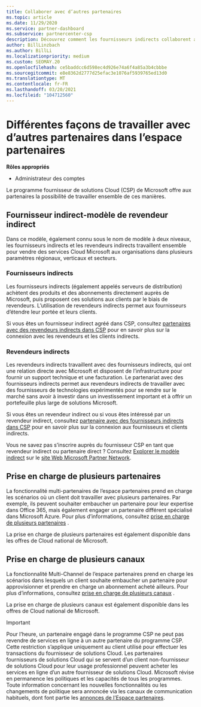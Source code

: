 ```yaml
---
title: Collaborer avec d’autres partenaires
ms.topic: article
ms.date: 11/29/2020
ms.service: partner-dashboard
ms.subservice: partnercenter-csp
description: Découvrez comment les fournisseurs indirects collaborent avec des revendeurs indirects dans le programme fournisseur de solutions Cloud (CSP) et déterminez le rôle qui vous convient.
author: BillLinzbach
ms.author: BillLi
ms.localizationpriority: medium
ms.custom: SEOMAY.20
ms.openlocfilehash: ce5baddcc6d598ec4d926e74a6f4a85a3b4cbbbe
ms.sourcegitcommit: e8e8362d2777d25efac3e1076af5939765ed13d0
ms.translationtype: MT
ms.contentlocale: fr-FR
ms.lasthandoff: 03/20/2021
ms.locfileid: "104712560"
---
```

# <a name="different-ways-you-can-work-with-other-partners-in-partner-center"></a>Différentes façons de travailler avec d’autres partenaires dans l’espace partenaires

**Rôles appropriés**

- Administrateur des comptes

Le programme fournisseur de solutions Cloud (CSP) de Microsoft offre aux partenaires la possibilité de travailler ensemble de ces manières.

## <a name="indirect-provider-indirect-reseller-model"></a>Fournisseur indirect-modèle de revendeur indirect

Dans ce modèle, également connu sous le nom de modèle à deux niveaux, les fournisseurs indirects et les revendeurs indirects travaillent ensemble pour vendre des services Cloud Microsoft aux organisations dans plusieurs paramètres régionaux, verticaux et secteurs.

### <a name="indirect-providers"></a>Fournisseurs indirects

Les fournisseurs indirects (également appelés serveurs de distribution) achètent des produits et des abonnements directement auprès de Microsoft, puis proposent ces solutions aux clients par le biais de revendeurs. L’utilisation de revendeurs indirects permet aux fournisseurs d’étendre leur portée et leurs clients.

Si vous êtes un fournisseur indirect agréé dans CSP, consultez [partenaires avec des revendeurs indirects dans CSP](indirect-provider-tasks-in-partner-center.md) pour en savoir plus sur la connexion avec les revendeurs et les clients indirects.

### <a name="indirect-resellers"></a>Revendeurs indirects

Les revendeurs indirects travaillent avec des fournisseurs indirects, qui ont une relation directe avec Microsoft et disposent de l’infrastructure pour fournir un support technique et une facturation. Le partenariat avec des fournisseurs indirects permet aux revendeurs indirects de travailler avec des fournisseurs de technologies expérimentés pour se rendre sur le marché sans avoir à investir dans un investissement important et à offrir un portefeuille plus large de solutions Microsoft.

Si vous êtes un revendeur indirect ou si vous êtes intéressé par un revendeur indirect, consultez [partenaire avec des fournisseurs indirects dans CSP](indirect-reseller-tasks-in-partner-center.md) pour en savoir plus sur la connexion aux fournisseurs et clients indirects.

Vous ne savez pas s’inscrire auprès du fournisseur CSP en tant que revendeur indirect ou partenaire direct ? Consultez [Explorer le modèle indirect](https://partner.microsoft.com/cloud-solution-provider/indirect) sur le [site Web Microsoft Partner Network](https://partner.microsoft.com).

## <a name="multi-partner-support"></a>Prise en charge de plusieurs partenaires

La fonctionnalité multi-partenaires de l’espace partenaires prend en charge les scénarios où un client doit travailler avec plusieurs partenaires. Par exemple, ils peuvent souhaiter embaucher un partenaire pour leur expertise dans Office 365, mais également engager un partenaire différent spécialisé dans Microsoft Azure. Pour plus d’informations, consultez [prise en charge de plusieurs partenaires](multipartner.md) .

La prise en charge de plusieurs partenaires est également disponible dans les offres de Cloud national de Microsoft.

## <a name="multi-channel-support"></a>Prise en charge de plusieurs canaux

La fonctionnalité Multi-Channel de l’espace partenaires prend en charge les scénarios dans lesquels un client souhaite embaucher un partenaire pour approvisionner et prendre en charge un abonnement acheté ailleurs. Pour plus d’informations, consultez [prise en charge de plusieurs canaux](multichannel.md) .

La prise en charge de plusieurs canaux est également disponible dans les offres de Cloud national de Microsoft.

> [!IMPORTANT]  
> Pour l’heure, un partenaire engagé dans le programme CSP ne peut pas revendre de services en ligne à un autre partenaire du programme CSP. Cette restriction s’applique uniquement au client utilisé pour effectuer les transactions du fournisseur de solutions Cloud. Les partenaires fournisseurs de solutions Cloud qui se servent d’un client non-fournisseur de solutions Cloud pour leur usage professionnel peuvent acheter les services en ligne d’un autre fournisseur de solutions Cloud. Microsoft révise en permanence les politiques et les capacités de tous les programmes. Toute information concernant les nouvelles fonctionnalités ou les changements de politique sera annoncée via les canaux de communication habituels, dont font partie les [annonces de l’Espace partenaires](announcements/index.md).
